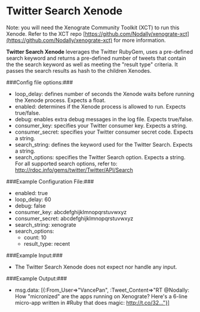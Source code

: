 Twitter Search Xenode
=====================

Note: you will need the Xenograte Community Toolkit (XCT) to run this Xenode. Refer to the XCT repo [https://github.com/Nodally/xenograte-xct](https://github.com/Nodally/xenograte-xct) for more information.

**Twitter Search Xenode** leverages the Twitter RubyGem, uses a pre-defined search keyword and returns a pre-defined number of tweets that contain the the search keyword as well as meeting the "result type" criteria. It passes the search results as hash to the children Xenodes. 

###Config file options:###
* loop_delay: defines number of seconds the Xenode waits before running the Xenode process. Expects a float. 
* enabled: determines if the Xenode process is allowed to run. Expects true/false. 
* debug: enables extra debug messages in the log file.  Expects true/false.
* consumer_key: specifies your Twitter consumer key. Expects a string.
* consumer_secret: specifies your Twitter consumer secret code. Expects a string.
* search_string: defines the keyword used for the Twitter Search. Expects a string.
* search_options: specifies the Twitter Search option. Expects a string. For all supported search options, refer to: http://rdoc.info/gems/twitter/Twitter/API/Search

###Example Configuration File:###
* enabled: true
* loop_delay: 60
* debug: false
* consumer_key: abcdefghijklmnopqrstuvwxyz
* consumer_secret: abcdefghijklmnopqrstuvwxyz
* search_string: xenograte
* search_options: 
    - count: 10
    - result_type: recent

###Example Input:###
* The Twitter Search Xenode does not expect nor handle any input.  

###Example Output:###
* msg.data: [{:From_User=>"VancePan", :Tweet_Content=>"RT @Nodally: How \"micronized\" are the apps running on Xenograte? Here's a 6-line micro-app written in #Ruby that does magic: http://t.co/32…"}]
